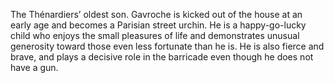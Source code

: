 The Thénardiers’ oldest son. Gavroche is kicked out of the house at an early 
age and becomes a Parisian street urchin. He is a happy-go-lucky child who 
enjoys the small pleasures of life and demonstrates unusual generosity toward 
those even less fortunate than he is. He is also fierce and brave, and plays a 
decisive role in the barricade even though he does not have a gun.
